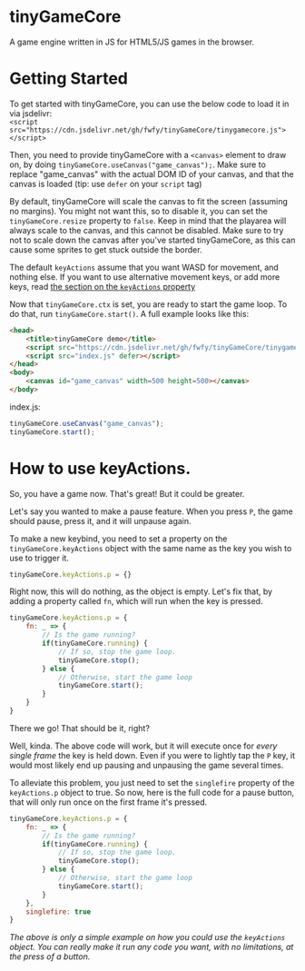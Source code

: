 # tinyGameCore
A game engine written in JS for HTML5/JS games in the browser.

# Getting Started
To get started with tinyGameCore, you can use the below code to load it in via jsdelivr:  
`<script src="https://cdn.jsdelivr.net/gh/fwfy/tinyGameCore/tinygamecore.js"></script>`

Then, you need to provide tinyGameCore with a `<canvas>` element to draw on, by doing `tinyGameCore.useCanvas("game_canvas");`. Make sure to replace "game_canvas" with the actual DOM ID of your canvas, and that the canvas is loaded (tip: use `defer` on your `script` tag)

By default, tinyGameCore will scale the canvas to fit the screen (assuming no margins). You might not want this, so to disable it, you can set the `tinyGameCore.resize` property to `false`. Keep in mind that the playarea will always scale to the canvas, and this cannot be disabled. Make sure to try not to scale down the canvas after you've started tinyGameCore, as this can cause some sprites to get stuck outside the border.
  
The default `keyActions` assume that you want WASD for movement, and nothing else. If you want to use alternative movement keys, or add more keys, read [the section on the `keyActions` property](#how-to-use-keyactions)

Now that `tinyGameCore.ctx` is set, you are ready to start the game loop. To do that, run `tinyGameCore.start()`. A full example looks like this:

```html
<head>
    <title>tinyGameCore demo</title>
    <script src="https://cdn.jsdelivr.net/gh/fwfy/tinyGameCore/tinygamecore.js"></script>
    <script src="index.js" defer></script>
</head>
<body>
    <canvas id="game_canvas" width=500 height=500></canvas>
</body>
```

index.js:
```js
tinyGameCore.useCanvas("game_canvas");
tinyGameCore.start();
```

# How to use keyActions.
So, you have a game now. That's great! But it could be greater.

Let's say you wanted to make a pause feature. When you press `P`, the game should pause, press it, and it will unpause again.

To make a new keybind, you need to set a property on the `tinyGameCore.keyActions` object with the same name as the key you wish to use to trigger it.

```js
tinyGameCore.keyActions.p = {}
```

Right now, this will do nothing, as the object is empty. Let's fix that, by adding a property called `fn`, which will run when the key is pressed.

```js
tinyGameCore.keyActions.p = {
    fn: _ => {
        // Is the game running?
        if(tinyGameCore.running) {
            // If so, stop the game loop.
            tinyGameCore.stop();
        } else {
            // Otherwise, start the game loop
            tinyGameCore.start();
        }
    }
}
```

There we go! That should be it, right?

Well, kinda. The above code will work, but it will execute once for *every single frame* the key is held down. Even if you were to lightly tap the `P` key, it would most likely end up pausing and unpausing the game several times.

To alleviate this problem, you just need to set the `singlefire` property of the `keyActions.p` object to true. So now, here is the full code for a pause button, that will only run once on the first frame it's pressed.

```js
tinyGameCore.keyActions.p = {
    fn: _ => {
        // Is the game running?
        if(tinyGameCore.running) {
            // If so, stop the game loop.
            tinyGameCore.stop();
        } else {
            // Otherwise, start the game loop
            tinyGameCore.start();
        }
    },
    singlefire: true
}
```

*The above is only a simple example on how you could use the `keyActions` object. You can really make it run any code you want, with no limitations, at the press of a button.*